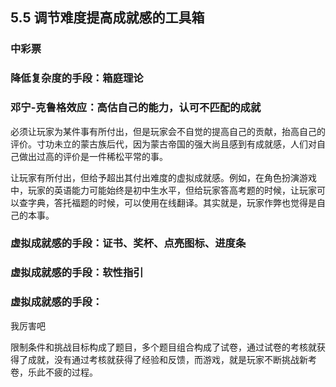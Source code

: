 
## 5.5 调节难度提高成就感的工具箱

### 中彩票

### 降低复杂度的手段：箱庭理论

### 邓宁-克鲁格效应：高估自己的能力，认可不匹配的成就

必须让玩家为某件事有所付出，但是玩家会不自觉的提高自己的贡献，抬高自己的评价。寸功未立的蒙古族后代，因为蒙古帝国的强大尚且感到有成就感，人们对自己做出过高的评价是一件稀松平常的事。

让玩家有所付出，但给予超出其付出难度的虚拟成就感。例如，在角色扮演游戏中，玩家的英语能力可能始终是初中生水平，但给玩家答高考题的时候，让玩家可以查字典，答托福题的时候，可以使用在线翻译。其实就是，玩家作弊也觉得是自己的本事。

### 虚拟成就感的手段：证书、奖杯、点亮图标、进度条

### 虚拟成就感的手段：软性指引

### 虚拟成就感的手段：

我厉害吧


限制条件和挑战目标构成了题目，多个题目组合构成了试卷，通过试卷的考核就获得了成就，没有通过考核就获得了经验和反馈，而游戏，就是玩家不断挑战新考卷，乐此不疲的过程。